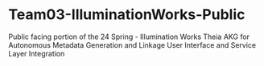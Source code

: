 # Team03-IlluminationWorks-Public
Public facing portion of the 24 Spring - Illumination Works Theia AKG for Autonomous Metadata Generation and Linkage User Interface and Service Layer Integration
